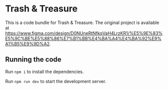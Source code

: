# Trash & Treasure

This is a code bundle for Trash & Treasure. The original project is available at https://www.figma.com/design/D0NUneRtNfkqVaH4LrzKR1/%E5%9E%83%E5%9C%BE%E5%88%86%E7%B1%BB%E4%BA%A4%E4%BA%92%E9%A1%B5%E9%9D%A2.

## Running the code

Run `npm i` to install the dependencies.

Run `npm run dev` to start the development server.

